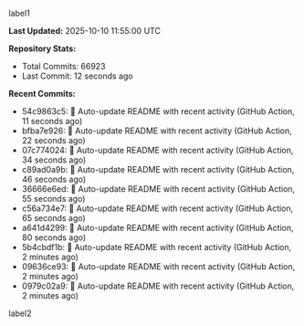
label1 
<!-- ACTIVITY_START -->
**Last Updated:** 2025-10-10 11:55:00 UTC

**Repository Stats:**
- Total Commits: 66923
- Last Commit: 12 seconds ago

**Recent Commits:**
- 54c9863c5: 🤖 Auto-update README with recent activity (GitHub Action, 11 seconds ago)
- bfba7e926: 🤖 Auto-update README with recent activity (GitHub Action, 22 seconds ago)
- 07c774024: 🤖 Auto-update README with recent activity (GitHub Action, 34 seconds ago)
- c89ad0a9b: 🤖 Auto-update README with recent activity (GitHub Action, 46 seconds ago)
- 36666e6ed: 🤖 Auto-update README with recent activity (GitHub Action, 55 seconds ago)
- c56a734e7: 🤖 Auto-update README with recent activity (GitHub Action, 65 seconds ago)
- a641d4299: 🤖 Auto-update README with recent activity (GitHub Action, 80 seconds ago)
- 5b4cbdf1b: 🤖 Auto-update README with recent activity (GitHub Action, 2 minutes ago)
- 09636ce93: 🤖 Auto-update README with recent activity (GitHub Action, 2 minutes ago)
- 0979c02a9: 🤖 Auto-update README with recent activity (GitHub Action, 2 minutes ago)
<!-- ACTIVITY_END -->

label2
